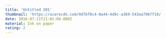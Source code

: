 ```yaml
---
title: 'Untitled 201'
thumbnail: 'https://ucarecdn.com/9d7bf0c4-0a44-4d9c-a369-543aa7967f19/'
date: 2016-07-11T21:01:04.000Z
material: Ink on paper
rating: 2
---
```

